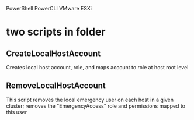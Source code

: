 PowerShell PowerCLI VMware ESXi


# two scripts in folder

## CreateLocalHostAccount
Creates local host account, role, and maps account to role at host root level

## RemoveLocalHostAccount
This script removes the local emergency user on each host in 
a given cluster; removes the "EmergencyAccess" role and
permissions mapped to this user 
